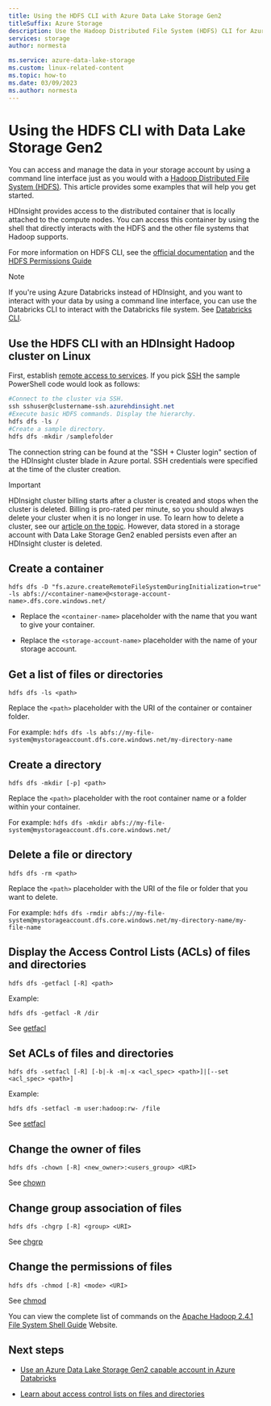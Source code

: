 ```yaml
---
title: Using the HDFS CLI with Azure Data Lake Storage Gen2
titleSuffix: Azure Storage
description: Use the Hadoop Distributed File System (HDFS) CLI for Azure Data Lake Storage Gen2. Create a container, get a list of files or directories, and more.
services: storage
author: normesta

ms.service: azure-data-lake-storage
ms.custom: linux-related-content
ms.topic: how-to
ms.date: 03/09/2023
ms.author: normesta
---
```


# Using the HDFS CLI with Data Lake Storage Gen2

You can access and manage the data in your storage account by using a command line interface just as you would with a [Hadoop Distributed File System (HDFS)](https://hadoop.apache.org/docs/current/hadoop-project-dist/hadoop-hdfs/HdfsDesign.html). This article provides some examples that will help you get started.

HDInsight provides access to the distributed container that is locally attached to the compute nodes. You can access this container by using the shell that directly interacts with the HDFS and the other file systems that Hadoop supports.

For more information on HDFS CLI, see the [official documentation](https://hadoop.apache.org/docs/r2.4.1/hadoop-project-dist/hadoop-common/FileSystemShell.html) and the [HDFS Permissions Guide](https://hadoop.apache.org/docs/current/hadoop-project-dist/hadoop-hdfs/HdfsPermissionsGuide.html)

> [!NOTE]
> If you're using Azure Databricks instead of HDInsight, and you want to interact with your data by using a command line interface, you can use the Databricks CLI to interact with the Databricks file system. See [Databricks CLI](/azure/databricks/dev-tools/cli/).

## Use the HDFS CLI with an HDInsight Hadoop cluster on Linux

First, establish [remote access to services](../../hdinsight/hdinsight-hadoop-linux-information.md#remote-access-to-services). If you pick [SSH](../../hdinsight/hdinsight-hadoop-linux-use-ssh-unix.md) the sample PowerShell code would look as follows:

```powershell
#Connect to the cluster via SSH.
ssh sshuser@clustername-ssh.azurehdinsight.net
#Execute basic HDFS commands. Display the hierarchy.
hdfs dfs -ls /
#Create a sample directory.
hdfs dfs -mkdir /samplefolder
```

The connection string can be found at the "SSH + Cluster login" section of the HDInsight cluster blade in Azure portal. SSH credentials were specified at the time of the cluster creation.

> [!IMPORTANT]
> HDInsight cluster billing starts after a cluster is created and stops when the cluster is deleted. Billing is pro-rated per minute, so you should always delete your cluster when it is no longer in use. To learn how to delete a cluster, see our [article on the topic](../../hdinsight/hdinsight-delete-cluster.md). However, data stored in a storage account with Data Lake Storage Gen2 enabled persists even after an HDInsight cluster is deleted.

## Create a container

`hdfs dfs -D "fs.azure.createRemoteFileSystemDuringInitialization=true" -ls abfs://<container-name>@<storage-account-name>.dfs.core.windows.net/`

- Replace the `<container-name>` placeholder with the name that you want to give your container.

- Replace the `<storage-account-name>` placeholder with the name of your storage account.

## Get a list of files or directories

`hdfs dfs -ls <path>`

Replace the `<path>` placeholder with the URI of the container or container folder.

For example: `hdfs dfs -ls abfs://my-file-system@mystorageaccount.dfs.core.windows.net/my-directory-name`

## Create a directory

`hdfs dfs -mkdir [-p] <path>`

Replace the `<path>` placeholder with the root container name or a folder within your container.

For example: `hdfs dfs -mkdir abfs://my-file-system@mystorageaccount.dfs.core.windows.net/`

## Delete a file or directory

`hdfs dfs -rm <path>`

Replace the `<path>` placeholder with the URI of the file or folder that you want to delete.

For example: `hdfs dfs -rmdir abfs://my-file-system@mystorageaccount.dfs.core.windows.net/my-directory-name/my-file-name`

## Display the Access Control Lists (ACLs) of files and directories

`hdfs dfs -getfacl [-R] <path>`

Example:

`hdfs dfs -getfacl -R /dir`

See [getfacl](https://hadoop.apache.org/docs/r2.4.1/hadoop-project-dist/hadoop-common/FileSystemShell.html#getfacl)

## Set ACLs of files and directories

`hdfs dfs -setfacl [-R] [-b|-k -m|-x <acl_spec> <path>]|[--set <acl_spec> <path>]`

Example:

`hdfs dfs -setfacl -m user:hadoop:rw- /file`

See [setfacl](https://hadoop.apache.org/docs/r2.4.1/hadoop-project-dist/hadoop-common/FileSystemShell.html#setfacl)

## Change the owner of files

`hdfs dfs -chown [-R] <new_owner>:<users_group> <URI>`

See [chown](https://hadoop.apache.org/docs/r2.4.1/hadoop-project-dist/hadoop-common/FileSystemShell.html#chown)

## Change group association of files

`hdfs dfs -chgrp [-R] <group> <URI>`

See [chgrp](https://hadoop.apache.org/docs/r2.4.1/hadoop-project-dist/hadoop-common/FileSystemShell.html#chgrp)

## Change the permissions of files

`hdfs dfs -chmod [-R] <mode> <URI>`

See [chmod](https://hadoop.apache.org/docs/r2.4.1/hadoop-project-dist/hadoop-common/FileSystemShell.html#chmod)

You can view the complete list of commands on the [Apache Hadoop 2.4.1 File System Shell Guide](https://hadoop.apache.org/docs/r2.4.1/hadoop-project-dist/hadoop-common/FileSystemShell.html) Website.

## Next steps

- [Use an Azure Data Lake Storage Gen2 capable account in Azure Databricks](./data-lake-storage-use-databricks-spark.md)

- [Learn about access control lists on files and directories](./data-lake-storage-access-control.md)
